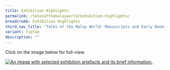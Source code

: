 ```yaml
---
title: Exhibition Highlights
permalink: /talesofthemalayworld/exhibition-highlights/
breadcrumb: Exhibition Highlights
third_nav_title: "Tales of the Malay World: Manuscripts and Early Books"
variant: tiptap
description: ""
---
```

<p>Click on the image below for full-view.</p>

<a href="/images/event-images/tmw/tales-of-the-malay-world-exhibition-highlights-high.jpg"><img srcset="/images/event-images/tmw/tales-of-the-malay-world-exhibition-highlights-low_400w.jpg 400w, /images/event-images/tmw/tales-of-the-malay-world-exhibition-highlights-low_1000w.jpg 1000w" sizes="(max-width: 500px) 40vw, 100vw" height="2137" width="1000" src="/images/event-images/tmw/tales-of-the-malay-world-exhibition-highlights-low_400w.jpg" alt="An image with selected exhibition artefacts and its brief information."></a>